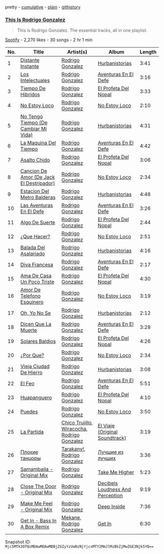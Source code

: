pretty - [cumulative](/playlists/cumulative/37i9dQZF1DZ06evO2WFUvk.md) - [plain](/playlists/plain/37i9dQZF1DZ06evO2WFUvk) - [githistory](https://github.githistory.xyz/mackorone/spotify-playlist-archive/blob/main/playlists/plain/37i9dQZF1DZ06evO2WFUvk)

### [This Is Rodrigo Gonzalez](https://open.spotify.com/playlist/37i9dQZF1DZ06evO2WFUvk)

> This is Rodrigo Gonzalez\. The essential tracks, all in one playlist.

[Spotify](https://open.spotify.com/user/spotify) - 2,270 likes - 30 songs - 2 hr 1 min

| No. | Title | Artist(s) | Album | Length |
|---|---|---|---|---|
| 1 | [Distante Instante](https://open.spotify.com/track/6q5ITxhCRAK98hh03pbgK4) | [Rodrigo Gonzalez](https://open.spotify.com/artist/511LiKYCkXD9SfHMQefuPM) | [Hurbanistorias](https://open.spotify.com/album/1o8wNJhnLL493SfrM5McrY) | 3:41 |
| 2 | [Los Intelectuales](https://open.spotify.com/track/7zPsqNF4oTx9XQMRoNZt5y) | [Rodrigo Gonzalez](https://open.spotify.com/artist/511LiKYCkXD9SfHMQefuPM) | [Aventuras En El Defe](https://open.spotify.com/album/0YEo5rYkXvYJ8l2oJgJEed) | 3:16 |
| 3 | [Tiempo De Hibridos](https://open.spotify.com/track/4Hf8kMwW4SEAm256nL6gbL) | [Rodrigo Gonzalez](https://open.spotify.com/artist/511LiKYCkXD9SfHMQefuPM) | [El Profeta Del Nopal](https://open.spotify.com/album/5jlpAuX1fjo6f3a5CN8LCt) | 3:33 |
| 4 | [No Estoy Loco](https://open.spotify.com/track/6qMMS6BRlyKrVU7uApmK3I) | [Rodrigo Gonzalez](https://open.spotify.com/artist/511LiKYCkXD9SfHMQefuPM) | [No Estoy Loco](https://open.spotify.com/album/7iTLSVhwf8c3gSfuqhtKSq) | 2:10 |
| 5 | [No Tengo Tiempo \(De Cambiar Mi Vida\)](https://open.spotify.com/track/1vD2RhbLWWdGZRUvUkWjAQ) | [Rodrigo Gonzalez](https://open.spotify.com/artist/511LiKYCkXD9SfHMQefuPM) | [Hurbanistorias](https://open.spotify.com/album/1o8wNJhnLL493SfrM5McrY) | 4:31 |
| 6 | [La Maquina Del Tiempo](https://open.spotify.com/track/5kS9UDQMhmoDXLdm2zFYQb) | [Rodrigo Gonzalez](https://open.spotify.com/artist/511LiKYCkXD9SfHMQefuPM) | [Aventuras En El Defe](https://open.spotify.com/album/0YEo5rYkXvYJ8l2oJgJEed) | 4:42 |
| 7 | [Asalto Chido](https://open.spotify.com/track/0HX6AibpN8ejlt4JYGfkGw) | [Rodrigo Gonzalez](https://open.spotify.com/artist/511LiKYCkXD9SfHMQefuPM) | [El Profeta Del Nopal](https://open.spotify.com/album/5jlpAuX1fjo6f3a5CN8LCt) | 3:06 |
| 8 | [Cancion De Amor \(De Jack El Destripador\)](https://open.spotify.com/track/6CT5XpnHcgwICjWRRfH9Qk) | [Rodrigo Gonzalez](https://open.spotify.com/artist/511LiKYCkXD9SfHMQefuPM) | [No Estoy Loco](https://open.spotify.com/album/7iTLSVhwf8c3gSfuqhtKSq) | 2:34 |
| 9 | [Estacion Del Metro Balderas](https://open.spotify.com/track/3onGkwXY04Neo2WWbkZiUU) | [Rodrigo Gonzalez](https://open.spotify.com/artist/511LiKYCkXD9SfHMQefuPM) | [Hurbanistorias](https://open.spotify.com/album/1o8wNJhnLL493SfrM5McrY) | 4:48 |
| 10 | [Las Aventuras En El Defe](https://open.spotify.com/track/5xI8SnxPGQA4kSt1InLWud) | [Rodrigo Gonzalez](https://open.spotify.com/artist/511LiKYCkXD9SfHMQefuPM) | [Aventuras En El Defe](https://open.spotify.com/album/0YEo5rYkXvYJ8l2oJgJEed) | 3:26 |
| 11 | [Algo De Suerte](https://open.spotify.com/track/0ZGgIES5fy3c5W135lykST) | [Rodrigo Gonzalez](https://open.spotify.com/artist/511LiKYCkXD9SfHMQefuPM) | [El Profeta Del Nopal](https://open.spotify.com/album/5jlpAuX1fjo6f3a5CN8LCt) | 2:44 |
| 12 | [¿Que Hacer?](https://open.spotify.com/track/7MfBvuWaFMjjPPT8ytfyin) | [Rodrigo Gonzalez](https://open.spotify.com/artist/511LiKYCkXD9SfHMQefuPM) | [No Estoy Loco](https://open.spotify.com/album/7iTLSVhwf8c3gSfuqhtKSq) | 2:51 |
| 13 | [Balada Del Asalariado](https://open.spotify.com/track/4DTyt4bAO9MTLeef7ARbvj) | [Rodrigo Gonzalez](https://open.spotify.com/artist/511LiKYCkXD9SfHMQefuPM) | [Hurbanistorias](https://open.spotify.com/album/1o8wNJhnLL493SfrM5McrY) | 4:16 |
| 14 | [Diva Francesa](https://open.spotify.com/track/7p2EqlcvushiV5rykUlIDZ) | [Rodrigo Gonzalez](https://open.spotify.com/artist/511LiKYCkXD9SfHMQefuPM) | [Aventuras En El Defe](https://open.spotify.com/album/0YEo5rYkXvYJ8l2oJgJEed) | 2:17 |
| 15 | [Ama De Casa Un Poco Triste](https://open.spotify.com/track/1UkPZxEEM5ck5gWTI2iNu3) | [Rodrigo Gonzalez](https://open.spotify.com/artist/511LiKYCkXD9SfHMQefuPM) | [El Profeta Del Nopal](https://open.spotify.com/album/5jlpAuX1fjo6f3a5CN8LCt) | 4:30 |
| 16 | [Amor De Telefono Esquinero](https://open.spotify.com/track/1DKz8s5Ro0wVgt9f7zXsEi) | [Rodrigo Gonzalez](https://open.spotify.com/artist/511LiKYCkXD9SfHMQefuPM) | [No Estoy Loco](https://open.spotify.com/album/7iTLSVhwf8c3gSfuqhtKSq) | 3:19 |
| 17 | [Oh, Yo No Se](https://open.spotify.com/track/3fsyB1v2nRTk0Gkvq2Ju5g) | [Rodrigo Gonzalez](https://open.spotify.com/artist/511LiKYCkXD9SfHMQefuPM) | [Hurbanistorias](https://open.spotify.com/album/1o8wNJhnLL493SfrM5McrY) | 2:12 |
| 18 | [Dicen Que La Muerte](https://open.spotify.com/track/4XwZFbFwHEZlFMwXSzSpPv) | [Rodrigo Gonzalez](https://open.spotify.com/artist/511LiKYCkXD9SfHMQefuPM) | [Aventuras En El Defe](https://open.spotify.com/album/0YEo5rYkXvYJ8l2oJgJEed) | 3:28 |
| 19 | [Solares Baldios](https://open.spotify.com/track/6D8LxaWbw8V8gPG5RFusMc) | [Rodrigo Gonzalez](https://open.spotify.com/artist/511LiKYCkXD9SfHMQefuPM) | [El Profeta Del Nopal](https://open.spotify.com/album/5jlpAuX1fjo6f3a5CN8LCt) | 4:26 |
| 20 | [¿Por Que?](https://open.spotify.com/track/6tOoL5m17SSwwpilAsyfmD) | [Rodrigo Gonzalez](https://open.spotify.com/artist/511LiKYCkXD9SfHMQefuPM) | [No Estoy Loco](https://open.spotify.com/album/7iTLSVhwf8c3gSfuqhtKSq) | 2:34 |
| 21 | [Vieja Ciudad De Hierro](https://open.spotify.com/track/7pQiufMiF96UFnhmqB43Lo) | [Rodrigo Gonzalez](https://open.spotify.com/artist/511LiKYCkXD9SfHMQefuPM) | [Hurbanistorias](https://open.spotify.com/album/1o8wNJhnLL493SfrM5McrY) | 3:08 |
| 22 | [El Feo](https://open.spotify.com/track/3l6pDQO0OfeHTeXzr6rTfn) | [Rodrigo Gonzalez](https://open.spotify.com/artist/511LiKYCkXD9SfHMQefuPM) | [Aventuras En El Defe](https://open.spotify.com/album/0YEo5rYkXvYJ8l2oJgJEed) | 5:51 |
| 23 | [Huapanguero](https://open.spotify.com/track/6j8hjB5DiTxtq7W4MHFDeM) | [Rodrigo Gonzalez](https://open.spotify.com/artist/511LiKYCkXD9SfHMQefuPM) | [El Profeta Del Nopal](https://open.spotify.com/album/5jlpAuX1fjo6f3a5CN8LCt) | 4:10 |
| 24 | [Puedes](https://open.spotify.com/track/6nvQEtpzgZ6RWY4WVOsJqK) | [Rodrigo Gonzalez](https://open.spotify.com/artist/511LiKYCkXD9SfHMQefuPM) | [No Estoy Loco](https://open.spotify.com/album/7iTLSVhwf8c3gSfuqhtKSq) | 3:50 |
| 25 | [La Partida](https://open.spotify.com/track/6mes0R2e1oe1RZMPHymcHt) | [Chico Trujillo](https://open.spotify.com/artist/6Hs8U0JO2nacXFG4kp15Co), [Wiracocha](https://open.spotify.com/artist/3Bed96BaBI1MxnoggMiACW), [Rodrigo Gonzalez](https://open.spotify.com/artist/511LiKYCkXD9SfHMQefuPM) | [El Viaje \(Original Soundtrack\)](https://open.spotify.com/album/1qkhgSzOSCwZ809JLv4fJS) | 3:19 |
| 26 | [Плохие танцоры](https://open.spotify.com/track/1BL9LAr8nGZqXX3pYzEbMr) | [Tarakany!](https://open.spotify.com/artist/3OZMcYBFNSr0ztFd82aJK9), [Rodrigo Gonzalez](https://open.spotify.com/artist/511LiKYCkXD9SfHMQefuPM) | [Лучшие из лучших](https://open.spotify.com/album/1hLwpeMefyrzXqv9ZXzx8u) | 3:36 |
| 27 | [Samambaila \- Original Mix](https://open.spotify.com/track/3jF1PS0bJl7QMkYswXE31U) | [Rodrigo Gonzalez](https://open.spotify.com/artist/511LiKYCkXD9SfHMQefuPM) | [Take Me Higher](https://open.spotify.com/album/04nHAVldhSET2NsLsAMn8u) | 5:23 |
| 28 | [Close The Door \- Original Mix](https://open.spotify.com/track/3MJRf5wkPowDhcpiYEqidr) | [Rodrigo Gonzalez](https://open.spotify.com/artist/511LiKYCkXD9SfHMQefuPM) | [Decibels Loudness And Perception](https://open.spotify.com/album/1KoSQBf2ODU0X0Udp5elrg) | 9:19 |
| 29 | [Make Me Feel \- Original Mix](https://open.spotify.com/track/77LQaMRRaciUEzl0NgQN2v) | [Rodrigo Gonzalez](https://open.spotify.com/artist/511LiKYCkXD9SfHMQefuPM) | [Deep Inside](https://open.spotify.com/album/31sPRBlkwIXf4wGo3HnA6T) | 7:36 |
| 30 | [Get In \- Bass In A Box Remix](https://open.spotify.com/track/4K2nNErTVNliBxHld6yBJM) | [Mekane](https://open.spotify.com/artist/5D9jBfim9QHqi1yijIEDLx), [Rodrigo Gonzalez](https://open.spotify.com/artist/511LiKYCkXD9SfHMQefuPM) | [Get In](https://open.spotify.com/album/6yhTxkPv6HT28HS4k1hXef) | 6:30 |

Snapshot ID: `Mjc5MTk3OTQsMDAwMDAwMDBjZGIyYzUwNzNjYjcxMTY2MmJlMzBkZjMwZGE3Njk5YQ==`
